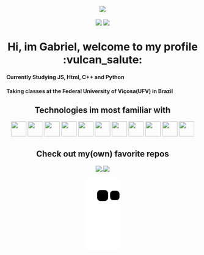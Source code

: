 <p align="center">
  
  <img src="https://i.imgur.com/MBvlDKf.png" style="width: 800px;">
 
</p>

<p align="center">
  
  <img align="center" src="https://github-readme-stats.vercel.app/api?username=gabrieltheophilo&show_icons=true&include_all_commits&count_private=true&hide_border=true&custom_title=Github%20Activity&theme=dracula" height="155em" />

  <img align="center"  src="https://github-readme-stats.vercel.app/api/top-langs/?username=gabrieltheophilo&card_width=250&exclude_repo=ConwaysGame&custom_title=Most%20used%20languages&langs_count=8&hide_border=true&layout=compact&theme=dracula" height="155em" />
  <div = align="center">
 <h1 align="center">Hi, im Gabriel, welcome to my profile :vulcan_salute:</h2>
  <h4 align="center" style="text-align: justify;">Currently Studying JS, Html, C++ and Python</h4>
  <h4 align="center" style="text-align: justify;">Taking classes at the Federal University of Viçosa(UFV) in Brazil</h4>
  <div align="center">
  <h2>Technologies im most familiar with</h3>
  
  <img src="https://cdn.jsdelivr.net/gh/devicons/devicon/icons/git/git-original.svg" width="40" height="40" />
    <img src="https://cdn.jsdelivr.net/gh/devicons/devicon/icons/windows8/windows8-original.svg" width="40" height="40" />
    
  <img src="https://cdn.jsdelivr.net/gh/devicons/devicon/icons/linux/linux-original.svg" width="40" height="40"/>
    <img src="https://cdn.jsdelivr.net/gh/devicons/devicon/icons/ubuntu/ubuntu-plain.svg" width="40" height="40"/>
  <img src="https://cdn.jsdelivr.net/gh/devicons/devicon/icons/python/python-original.svg" width="40" height="40" />
  <img src="https://cdn.jsdelivr.net/gh/devicons/devicon/icons/numpy/numpy-original.svg" width="40" height="40"/>
  <img src="https://cdn.jsdelivr.net/gh/devicons/devicon/icons/css3/css3-original.svg" width="40" height="40"/>
  <img src="https://cdn.jsdelivr.net/gh/devicons/devicon/icons/html5/html5-original.svg" width="40" height="40"/>
  <img src="https://cdn.jsdelivr.net/gh/devicons/devicon/icons/javascript/javascript-original.svg" width="40" height="40"/>
  <img src="https://cdn.jsdelivr.net/gh/devicons/devicon/icons/cplusplus/cplusplus-original.svg"  width="40" height="40"/>
  <img src="https://cdn.jsdelivr.net/gh/devicons/devicon/icons/c/c-original.svg" width="40" height="40"/>
    
</div>
    <h2 >Check out my(own) favorite repos</h3>
  <a href="https://github.com/GabrielTheophilo/ConwaysGame">
  <img align="center"  src="https://github-readme-stats.vercel.app/api/pin/?username=GabrielTheophilo&repo=ConwaysGame&hide_border=true&theme=dracula" height="125em" />
  </a>
  
  <a href="https://github.com/GabrielTheophilo/NewsApiScript">
  <img align="center" src="https://github-readme-stats.vercel.app/api/pin/?username=GabrielTheophilo&repo=NewsApiScript&hide_border=true&theme=dracula" height="125em"/>
  </a>
</p>


<p align="center">
  
  <img src="https://github.com/gabrieltheophilo/gabrieltheophilo/blob/output/github-contribution-grid-snake.svg">
  
</p>





